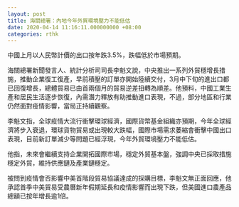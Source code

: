```yaml
---
layout: post
title: 海關總署：內地今年外貿環境壓力不能低估
date: 2020-04-14 11:16:11.000000000 +08:00
categories: rthk
---
```


中國上月以人民幣計價的出口按年跌3.5%，跌幅低於市場預期。

海關總署新聞發言人、統計分析司司長李魁文說，中央推出一系列外貿穩增長措施，推動企業復工復產，早前積壓的訂單亦開始陸續交付，3月中下旬的進出口都已回復增長，總體貿易已由首兩個月的貿易逆差扭轉為順差。他預料，中國工業生產和居民生活逐步恢復，內需潛力釋放有助推動進口表現，不過，部分地區和行業仍然面對疫情影響，當局正持續觀察。

李魁文指，全球疫情大流行衝擊環球經濟，國際貨幣基金組織亦預期，今年全球經濟將步入衰退，環球貨物貿易或出現較大跌幅，國際市場需求萎縮會衝擊中國出口表現，目前新訂單減少等問題已經浮現，今年外貿環境壓力不能低估。

他指，未來會繼續支持企業開拓國際市場，穩定外貿基本盤，強調中央已採取措施穩定外貿，維持供應鏈及產業鏈穩定。

被問到疫情會否影響中美首階段貿易協議達成的採購目標，李魁文無正面回應，他承認首季中美貿易受農曆新年假期延長和疫情影響而出現下跌，但美國進口農產品總額已按年增長逾1倍。
